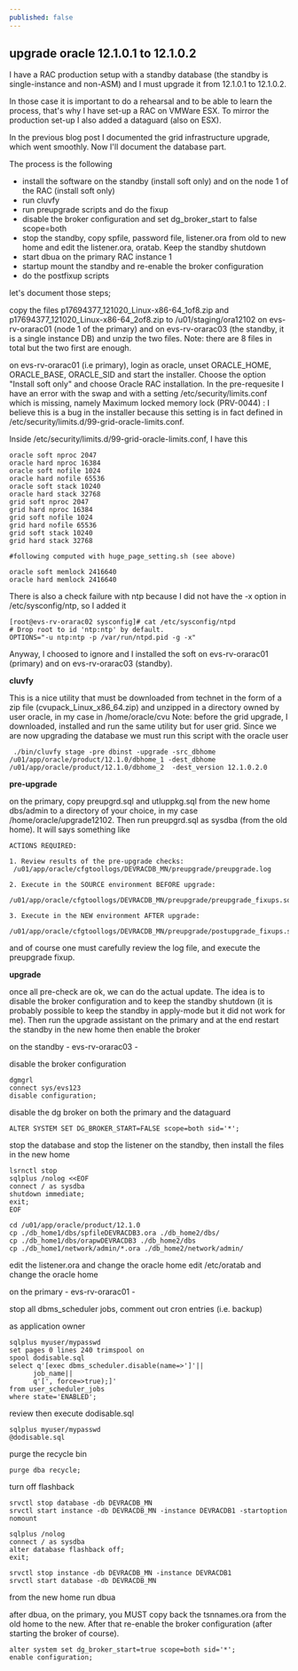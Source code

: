 ```yaml
---
published: false
---
```

## upgrade oracle 12.1.0.1 to 12.1.0.2

I have a RAC production setup with a standby database (the standby is single-instance and non-ASM) and I must upgrade it from 12.1.0.1 to 12.1.0.2. 

In those case it is important to do a rehearsal and to be able to learn the process, that's why I have set-up a RAC on VMWare ESX. To mirror the production set-up I also added a dataguard (also on ESX). 

In the previous blog post I documented the grid infrastructure upgrade, which went smoothly. Now I'll document the database part.

The process is the following

- install the software on the standby (install soft only) and on the node 1 of the RAC (install soft only)
- run cluvfy
- run preupgrade scripts and do the fixup
- disable the broker configuration and set dg_broker_start to false scope=both 
- stop the standby, copy spfile, password file, listener.ora from old to new home and edit the listener.ora, oratab. Keep the standby shutdown
- start dbua on the primary RAC instance 1
- startup mount the standby and re-enable the broker configuration
- do the postfixup scripts

let's document those steps;

copy the files p17694377_121020_Linux-x86-64_1of8.zip and p17694377_121020_Linux-x86-64_2of8.zip to /u01/staging/ora12102 on evs-rv-orarac01 (node 1 of the primary) and on evs-rv-orarac03 (the standby, it is a single instance DB) and unzip the two files. Note: there are 8 files in total but the two first are enough.

on evs-rv-orarac01 (i.e primary), login as oracle, unset ORACLE_HOME, ORACLE_BASE, ORACLE_SID and start the installer. Choose the option "Install soft only" and choose Oracle RAC installation. In the pre-requesite I have an error with the swap and with a setting /etc/security/limits.conf which is missing, namely Maximum locked memory lock (PRV-0044) : I believe this is a bug in the installer because this setting is in fact defined in /etc/security/limits.d/99-grid-oracle-limits.conf.

Inside /etc/security/limits.d/99-grid-oracle-limits.conf, I have this

```
oracle soft nproc 2047
oracle hard nproc 16384
oracle soft nofile 1024
oracle hard nofile 65536
oracle soft stack 10240
oracle hard stack 32768
grid soft nproc 2047
grid hard nproc 16384
grid soft nofile 1024
grid hard nofile 65536
grid soft stack 10240
grid hard stack 32768

#following computed with huge_page_setting.sh (see above)

oracle soft memlock 2416640
oracle hard memlock 2416640

```

There is also a check failure with ntp because I did not have the -x option in /etc/sysconfig/ntp, so I added it

```
[root@evs-rv-orarac02 sysconfig]# cat /etc/sysconfig/ntpd
# Drop root to id 'ntp:ntp' by default.
OPTIONS="-u ntp:ntp -p /var/run/ntpd.pid -g -x"
```

Anyway, I choosed to ignore and I installed the soft on evs-rv-orarac01 (primary) and on evs-rv-orarac03 (standby).


**cluvfy**

This is a nice utility that must be downloaded from technet in the form of a zip file (cvupack_Linux_x86_64.zip) and unzipped in a directory owned by user oracle, in my case in /home/oracle/cvu
Note: before the grid upgrade, I downloaded, installed and run the same utility but for user grid. Since we are now upgrading the database we must run this script with the oracle user

```
 ./bin/cluvfy stage -pre dbinst -upgrade -src_dbhome /u01/app/oracle/product/12.1.0/dbhome_1 -dest_dbhome /u01/app/oracle/product/12.1.0/dbhome_2  -dest_version 12.1.0.2.0
```

**pre-upgrade**

on the primary, copy preupgrd.sql and utluppkg.sql from the new home dbs/admin to a directory of your choice, in my case /home/oracle/upgrade12102. Then run preupgrd.sql as sysdba (from the old home). It will says something like 

```
ACTIONS REQUIRED:

1. Review results of the pre-upgrade checks:
 /u01/app/oracle/cfgtoollogs/DEVRACDB_MN/preupgrade/preupgrade.log

2. Execute in the SOURCE environment BEFORE upgrade:
 /u01/app/oracle/cfgtoollogs/DEVRACDB_MN/preupgrade/preupgrade_fixups.sql

3. Execute in the NEW environment AFTER upgrade:
 /u01/app/oracle/cfgtoollogs/DEVRACDB_MN/preupgrade/postupgrade_fixups.sql

```

and of course one must carefully review the log file, and execute the preupgrade fixup.


**upgrade**

once all pre-check are ok, we can do the actual update. The idea is to disable the broker configuration and to keep the standby shutdown (it is probably possible to keep the standby in apply-mode but it did not work for me). Then run the upgrade assistant on the primary and at the end restart the standby in the new home then enable the broker


on the standby - evs-rv-orarac03 -

disable the broker configuration

```
dgmgrl
connect sys/evs123
disable configuration;
```

disable the dg broker on both the primary and the dataguard

```
ALTER SYSTEM SET DG_BROKER_START=FALSE scope=both sid='*';
```

stop the database and stop the listener on the standby, then install the files in the new home

```
lsrnctl stop
sqlplus /nolog <<EOF
connect / as sysdba
shutdown immediate;
exit;
EOF
```

```
cd /u01/app/oracle/product/12.1.0
cp ./db_home1/dbs/spfileDEVRACDB3.ora ./db_home2/dbs/
cp ./db_home1/dbs/orapwDEVRACDB3 ./db_home2/dbs
cp ./db_home1/network/admin/*.ora ./db_home2/network/admin/
```

edit the listener.ora and change the oracle home
edit /etc/oratab and change the oracle home

on the primary - evs-rv-orarac01 -

stop all dbms_scheduler jobs, comment out cron entries (i.e. backup)

as application owner

```
sqlplus myuser/mypasswd
set pages 0 lines 240 trimspool on
spool dodisable.sql
select q'[exec dbms_scheduler.disable(name=>']'||
      job_name||
      q'[', force=>true);]'
from user_scheduler_jobs
where state='ENABLED';
```

review then execute dodisable.sql

```
sqlplus myuser/mypasswd
@dodisable.sql
```

purge the recycle bin

```
purge dba recycle;
```

turn off flashback

```
srvctl stop database -db DEVRACDB_MN
srvctl start instance -db DEVRACDB_MN -instance DEVRACDB1 -startoption nomount
```

```
sqlplus /nolog
connect / as sysdba
alter database flashback off;
exit;
```

```
srvctl stop instance -db DEVRACDB_MN -instance DEVRACDB1
srvctl start database -db DEVRACDB_MN
```

from the new home run dbua

after dbua, on the primary, you MUST copy back the tsnnames.ora from the old home to the new. After that re-enable the broker configuration (after starting the broker of course).

```
alter system set dg_broker_start=true scope=both sid='*';
enable configuration;
```